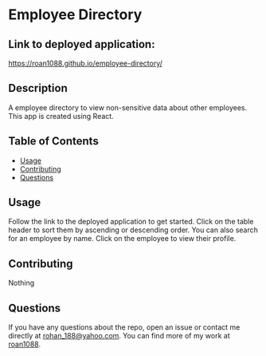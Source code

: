 # Employee Directory

## Link to deployed application:

https://roan1088.github.io/employee-directory/

## Description
A employee directory to view non-sensitive data about other employees. This app is created using React.

## Table of Contents
- [Usage](#usage)
- [Contributing](#contributing)
- [Questions](#questions)

## Usage
Follow the link to the deployed application to get started. Click on the table header to sort them by ascending or descending order. You can also search for an employee by name. Click on the employee to view their profile.

## Contributing
Nothing

## Questions
If you have any questions about the repo, open an issue or contact me directly at rohan_188@yahoo.com. You can find more of my work at [roan1088](https://github.com/roan1088).